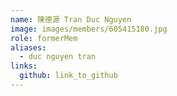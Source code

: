 ```yaml
---
name: 陳德源 Tran Duc Nguyen 
image: images/members/605415180.jpg 
role: formerMem
aliases:
  - duc nguyen tran
links:
  github: link_to_github 
---
```

